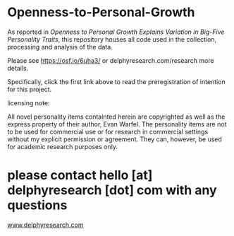 Openness-to-Personal-Growth
===========================


As reported in *Openness to Personal Growth Explains Variation in Big-Five Personality Traits*, this repository houses all code used in the collection, processing and analysis of the data.



Please see https://osf.io/6uha3/ or delphyresearch.com/research more details.

Specifically, click the first link above to read the preregistration of intention for this project. 

licensing note: 

All novel personality items containted herein are copyrighted as well as the express property of their author, Evan Warfel. The personality items are not to be used for commercial use or for research in commercial settings without my explicit permission or agreement. They can, however, be used for academic research purposes only.


please contact hello [at] delphyresearch [dot] com with any questions
=======


www.delphyresearch.com


